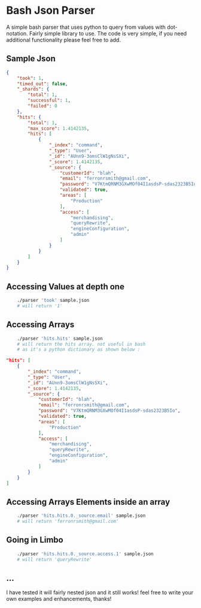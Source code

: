 Bash Json Parser
================

A simple bash parser that uses python to query from values with dot-notation. Fairly simple library to use. The code is very simple, if you need additional functionality please feel free to add.

Sample Json
-----
```json
{
    "took": 1,
    "timed_out": false,
    "_shards": {
        "total": 1,
        "successful": 1,
        "failed": 0
    },
    "hits": {
        "total": 1,
        "max_score": 1.4142135,
        "hits": [
            {
                "_index": "command",
                "_type": "User",
                "_id": "AUnn9-3omsClW1gNsSXi",
                "_score": 1.4142135,
                "_source": {
                    "customerId": "blah",
                    "email": "ferronrsmith@gmail.com",
                    "password": "V7KtmQRNM3GXwMOf04I1asdsP-sdas2323B5Io",
                    "validated": true,
                    "areas": [
                        "Production"
                    ],
                    "access": [
                        "merchandising",
                        "queryRewrite",
                        "engineConfiguration",
                        "admin"
                    ]
                }
            }
        ]
    }
}
```


Accessing Values at depth one
--------

```bash
	./parser 'took' sample.json
	# will return '1'
```

Accessing Arrays
--------

```bash
	./parser 'hits.hits' sample.json
	# will return the hits array. not useful in bash
    # as it's a python dictionary as shown below :
```

```json
"hits": [
    {
        "_index": "command",
        "_type": "User",
        "_id": "AUnn9-3omsClW1gNsSXi",
        "_score": 1.4142135,
        "_source": {
            "customerId": "blah",
            "email": "ferronrsmith@gmail.com",
            "password": "V7KtmQRNM3GXwMOf04I1asdsP-sdas2323B5Io",
            "validated": true,
            "areas": [
                "Production"
            ],
            "access": [
                "merchandising",
                "queryRewrite",
                "engineConfiguration",
                "admin"
            ]
        }
    }
]
```


Accessing Arrays Elements inside an array
--------

```bash
	./parser 'hits.hits.0._source.email' sample.json
	# will return 'ferronrsmith@gmail.com'
```

Going in Limbo
--------

```bash
	./parser 'hits.hits.0._source.access.1' sample.json
	# will return 'queryRewrite'
```


...
----
I have tested it will fairly nested json and it still works! feel free to write your own examples and enhancements, thanks!